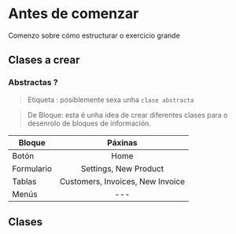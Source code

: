 # Antes de comenzar

Comenzo sobre cómo estructurar o exercicio grande


## Clases a crear 

### Abstractas ?

> Etiqueta : posiblemente sexa unha ``clase abstracta``


> De Bloque: esta é unha idea de crear diferentes clases para o desenrolo de bloques de información.



| Bloque   |      Páxinas      |  
|----------|:-------------:|
| Botón |  Home | $1600 |
| Formulario |    Settings, New Product   |   
| Tablas | Customers, Invoices, New Invoice | 
| Menús | --- |


## Clases